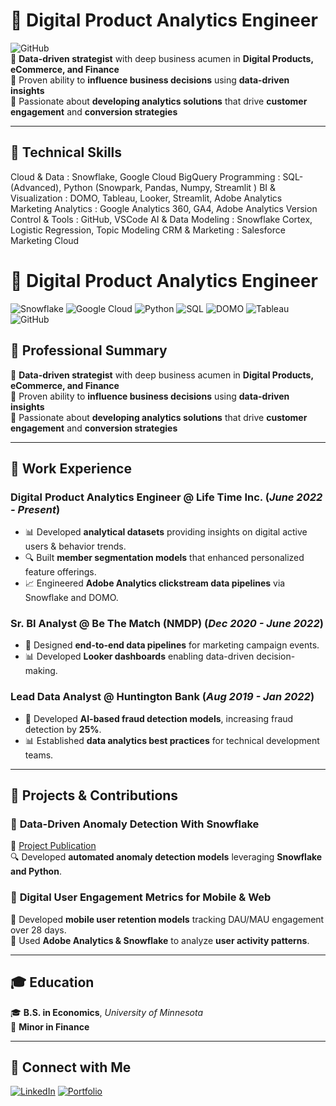 # 🚀 Digital Product Analytics Engineer

![GitHub](https://img.shields.io/badge/GitHub-181717?style=flat&logo=github&logoColor=white)  
🔹 **Data-driven strategist** with deep business acumen in **Digital Products, eCommerce, and Finance**  
🔹 Proven ability to **influence business decisions** using **data-driven insights**  
🔹 Passionate about **developing analytics solutions** that drive **customer engagement** and **conversion strategies**  

---

## 🎯 **Technical Skills**
Cloud & Data            : Snowflake, Google Cloud BigQuery
Programming             : SQL-(Advanced), Python (Snowpark, Pandas, Numpy, Streamlit )
BI & Visualization      : DOMO, Tableau, Looker, Streamlit, Adobe Analytics
Marketing Analytics     : Google Analytics 360, GA4, Adobe Analytics
Version Control & Tools : GitHub, VSCode
AI & Data Modeling      : Snowflake Cortex, Logistic Regression, Topic Modeling
CRM & Marketing         : Salesforce Marketing Cloud

# 🚀 Digital Product Analytics Engineer

![Snowflake](https://img.shields.io/badge/Snowflake-29B5E8?style=flat&logo=snowflake&logoColor=white)
![Google Cloud](https://img.shields.io/badge/Google%20Cloud-4285F4?style=flat&logo=google-cloud&logoColor=white)
![Python](https://img.shields.io/badge/Python-3776AB?style=flat&logo=python&logoColor=white)
![SQL](https://img.shields.io/badge/SQL-4479A1?style=flat&logo=postgresql&logoColor=white)
![DOMO](https://img.shields.io/badge/DOMO-0085CA?style=flat)
![Tableau](https://img.shields.io/badge/Tableau-E97627?style=flat&logo=tableau&logoColor=white)
![GitHub](https://img.shields.io/badge/GitHub-181717?style=flat&logo=github&logoColor=white)


## 💼 **Professional Summary**
🔹 **Data-driven strategist** with deep business acumen in **Digital Products, eCommerce, and Finance**  
🔹 Proven ability to **influence business decisions** using **data-driven insights**  
🔹 Passionate about **developing analytics solutions** that drive **customer engagement** and **conversion strategies**  

---

## 🏢 **Work Experience**
### **Digital Product Analytics Engineer @ Life Time Inc.** (_June 2022 - Present_)
- 📊 Developed **analytical datasets** providing insights on digital active users & behavior trends.
- 🔍 Built **member segmentation models** that enhanced personalized feature offerings.
- 📈 Engineered **Adobe Analytics clickstream data pipelines** via Snowflake and DOMO.

### **Sr. BI Analyst @ Be The Match (NMDP)** (_Dec 2020 - June 2022_)
- 🔄 Designed **end-to-end data pipelines** for marketing campaign events.
- 📊 Developed **Looker dashboards** enabling data-driven decision-making.

### **Lead Data Analyst @ Huntington Bank** (_Aug 2019 - Jan 2022_)
- 🤖 Developed **AI-based fraud detection models**, increasing fraud detection by **25%**.
- 📊 Established **data analytics best practices** for technical development teams.

---

## 📢 **Projects & Contributions**
### 📌 **Data-Driven Anomaly Detection With Snowflake**
📍 [Project Publication](https://www.linkedin.com/in/rakpatel/)  
🔍 Developed **automated anomaly detection models** leveraging **Snowflake and Python**.

### 📌 **Digital User Engagement Metrics for Mobile & Web**
📍 Developed **mobile user retention models** tracking DAU/MAU engagement over 28 days.  
📍 Used **Adobe Analytics & Snowflake** to analyze **user activity patterns**.

---

## 🎓 **Education**
🎓 **B.S. in Economics**, _University of Minnesota_  
📍 **Minor in Finance**  

---

## 🔗 **Connect with Me**
[![LinkedIn](https://img.shields.io/badge/LinkedIn-0077B5?style=flat&logo=linkedin&logoColor=white)](https://www.linkedin.com/in/rakpatel/)
[![Portfolio](https://img.shields.io/badge/Portfolio-181717?style=flat&logo=github&logoColor=white)](https://rakesh7464.github.io/portfolio/)
